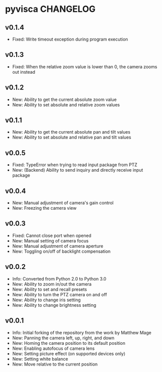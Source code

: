 # pyvisca CHANGELOG

## v0.1.4

- Fixed: Write timeout exception during program execution

## v0.1.3
- Fixed: When the relative zoom value is lower than 0, the camera zooms out instead

## v0.1.2
- New: Ability to get the current absolute zoom value
- New: Ability to set absolute and relative zoom values

## v0.1.1

- New: Ability to get the current absolute pan and tilt values
- New: Ability to set absolute and relative pan and tilt values

## v0.0.5

- Fixed: TypeError when trying to read input package from PTZ
- New: (Backend) Ability to send inquiry and directly receive input package

## v0.0.4

- New: Manual adjustment of camera's gain control
- New: Freezing the camera view

## v0.0.3

- Fixed: Cannot close port when opened
- New: Manual setting of camera focus
- New: Manual adjustment of camera aperture
- New: Toggling on/off of backlight compensation

## v0.0.2

- Info: Converted from Python 2.0 to Python 3.0
- New: Ability to zoom in/out the camera
- New: Ability to set and recall presets
- New: Ability to turn the PTZ camera on and off
- New: Ability to change iris setting
- New: Ability to change brightness setting

## v0.0.1

- Info: Initial forking of the repository from the work by Matthew Mage
- New: Panning the camera left, up, right, and down
- New: Homing the camera position to its default position
- New: Enabling autofocus of camera lens
- New: Setting picture effect (on supported devices only)
- New: Setting white balance
- New: Move relative to the current position
